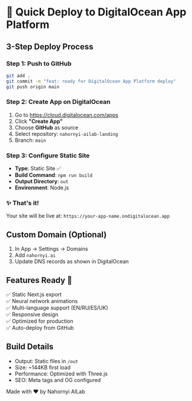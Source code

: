 # 🚀 Quick Deploy to DigitalOcean App Platform

## 3-Step Deploy Process

### Step 1: Push to GitHub
```bash
git add .
git commit -m "feat: ready for DigitalOcean App Platform deploy"
git push origin main
```

### Step 2: Create App on DigitalOcean
1. Go to https://cloud.digitalocean.com/apps
2. Click **"Create App"**
3. Choose **GitHub** as source
4. Select repository: `nahornyi-ailab-landing`
5. Branch: `main`

### Step 3: Configure Static Site
- **Type**: Static Site ✅
- **Build Command**: `npm run build`
- **Output Directory**: `out`
- **Environment**: Node.js

### ✨ That's it!

Your site will be live at: `https://your-app-name.ondigitalocean.app`

## Custom Domain (Optional)
1. In App → Settings → Domains
2. Add `nahornyi.ai`
3. Update DNS records as shown in DigitalOcean

## Features Ready 🎯
✅ Static Next.js export  
✅ Neural network animations  
✅ Multi-language support (EN/RU/ES/UK)  
✅ Responsive design  
✅ Optimized for production  
✅ Auto-deploy from GitHub  

## Build Details
- Output: Static files in `/out`
- Size: ~144KB first load
- Performance: Optimized with Three.js
- SEO: Meta tags and OG configured

Made with ❤️ by Nahornyi AILab
